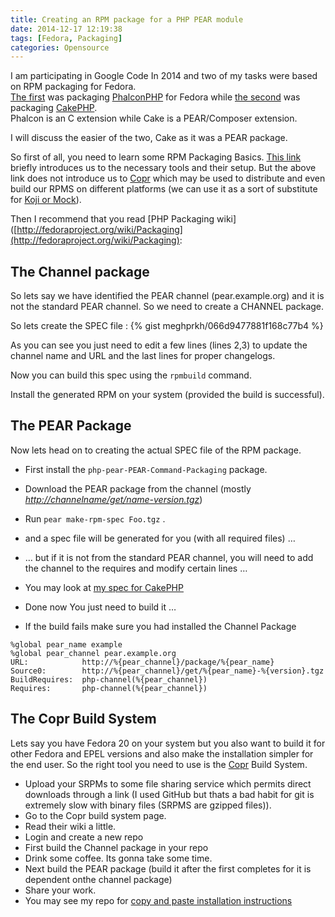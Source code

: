 ```yaml
---
title: Creating an RPM package for a PHP PEAR module
date: 2014-12-17 12:19:38
tags: [Fedora, Packaging]
categories: Opensource
---
```


I am participating in Google Code In 2014 and two of my tasks were based on RPM packaging for Fedora.  
[The first](http://www.google-melange.com/gci/task/view/google/gci2014/5262603731337216) was packaging [PhalconPHP](http://www.phalconphp.com/en/) for Fedora while [the second](http://www.google-melange.com/gci/task/view/google/gci2014/5774064475963392) was packaging [CakePHP](http://cakephp.org/).  
Phalcon is an C extension while Cake is a PEAR/Composer extension.

<!-- more -->

I will discuss the easier of the two, Cake as it was a PEAR package.

So first of all, you need to learn some RPM Packaging Basics. [This link](https://fedoraproject.org/wiki/How_to_create_an_RPM_package) briefly introduces us to the necessary tools and their setup. But the above link does not introduce us to [Copr](http://copr.fedoraproject.org/) which may be used to distribute and even build our RPMS on different platforms (we can use it as a sort of substitute for [Koji or Mock](https://fedoraproject.org/wiki/How_to_create_an_RPM_package#Mock_and_Koji)).

Then I recommend that you read [PHP Packaging wiki]([http://fedoraproject.org/wiki/Packaging](http://fedoraproject.org/wiki/Packaging):

## The Channel package

So lets say we have identified the PEAR channel (pear.example.org) and it is not the standard PEAR channel. So we need to create a CHANNEL package.

So lets create the SPEC file :
{% gist meghprkh/066d9477881f168c77b4 %}

As you can see you just need to edit a few lines (lines 2,3) to update the channel name and URL and the last lines for proper changelogs.

Now you can build this spec using the `rpmbuild` command.

Install the generated RPM on your system (provided the build is successful).

## The PEAR Package

Now lets head on to creating the actual SPEC file of the RPM package.

- First install the `php-pear-PEAR-Command-Packaging` package.
- Download the PEAR package from the channel (mostly _[http://channelname/get/name-version.tgz](http://channelname/get/name-version.tgz)_)
- Run `pear make-rpm-spec Foo.tgz` .
- and a spec file will be generated for you (with all required files) …
- … but if it is not from the standard PEAR channel, you will need to add the channel to the requires and modify certain lines …

- You may look at [my spec for CakePHP](https://gist.github.com/meghprkh/39fa65e683f36a4b3996)
- Done now You just need to build it …
- If the build fails make sure you had installed the Channel Package

```
%global pear_name example
%global pear_channel pear.example.org
URL:            http://%{pear_channel}/package/%{pear_name}
Source0:        http://%{pear_channel}/get/%{pear_name}-%{version}.tgz
BuildRequires:  php-channel(%{pear_channel})
Requires:       php-channel(%{pear_channel})
```

## The Copr Build System

Lets say you have Fedora 20 on your system but you also want to build it for other Fedora and EPEL versions and also make the installation simpler for the end user. So the right tool you need to use is the [Copr](http://copr.fedoraproject.org/) Build System.

- Upload your SRPMs to some file sharing service which permits direct downloads through a link (I used GitHub but thats a bad habit for git is extremely slow with binary files (SRPMS are gzipped files)).
- Go to the Copr build system page.
- Read their wiki a little.
- Login and create a new repo
- First build the Channel package in your repo
- Drink some coffee. Its gonna take some time.
- Next build the PEAR package (build it after the first completes for it is dependent onthe channel package)
- Share your work.
- You may see my repo for [copy and paste installation instructions](https://copr.fedoraproject.org/coprs/meghprkh/cakephp/)
